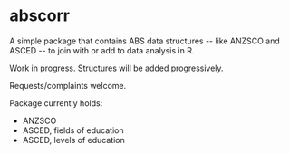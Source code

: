 # abscorr

A simple package that contains ABS data structures -- like ANZSCO and ASCED -- to join with or add to data analysis in R. 

Work in progress. Structures will be added progressively.

Requests/complaints welcome. 

Package currently holds:

  - ANZSCO
  - ASCED, fields of education
  - ASCED, levels of education
